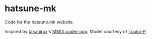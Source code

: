 # hatsune-mk
Code for the hatsune.mk website.

Inspired by [takahirox](https://github.com/takahirox)'s [MMDLoader-app](https://github.com/takahirox/MMDLoader-app).
Model courtesy of [Touko-P](https://piapro.jp/t/KPU3).